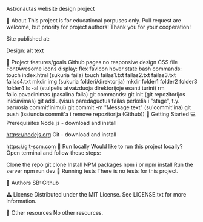 Astronautas
website design project


🌟 About
This project is for educational porpuses only. Pull request are welcome, but priority for project authors! Thank you for your cooperation!

Site published at: 

Design: alt text

🎯 Project features/goals
Github pages
no responsive design
CSS file
FontAwesome icons
display: flex
favicon
hover state
bash commands:
touch index.html (sukuria faila)
touch failas1.txt failas2.txt failas3.txt failas4.txt
mkdir img (sukuria folderi/direktorija)
mkdir folder1 folder2 folder3 folder4
ls -al (stulpeliu atvaizduoja direktorijoje esanti turini)
rm failo.pavadinimas (pasalina faila)
git commands:
git init (git repozitorijos iniciavimas)
git add . (visus paredaguotus failas perkelia i "stage", t.y. paruosia commit'inimui)
git commit -m "Message text" (su'commit'ina)
git push (issiuncia commit'a i remove repozitorija (Github))
🧰 Getting Started
💻 Prerequisites
Node.js - download and install

https://nodejs.org
Git - download and install

https://git-scm.com
🏃 Run locally
Would like to run this project locally? Open terminal and follow these steps:

Clone the repo
git clone 
Install NPM packages
npm i
or
npm install
Run the server
npm run dev
🧪 Running tests
There is no tests for this project.

🌺 Authors
SB: Github

⚠️ License
Distributed under the MIT License. See LICENSE.txt for more information.

🔗 Other resources
No other resources.